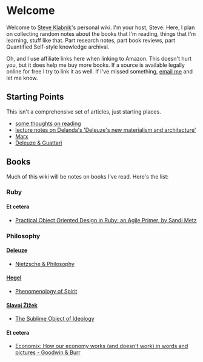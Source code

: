 # Welcome

Welcome to [Steve Klabnik](http://steveklabnik.com)'s personal wiki. I'm your
host, Steve. Here, I plan on collecting random notes about the books that I'm
reading, things that I'm learning, stuff like that. Part research notes, part
book reviews, part Quantified Self-style knowledge archival.

Oh, and I use affiliate links here when linking to Amazon. This doesn't hurt
you, but it does help me buy more books. If a source is available legally
online for free I try to link it as well. If I've missed something, [email
me](mailto:steve@steveklabnik.com) and let me know.

## Starting Points

This isn't a comprehensive set of articles, just starting places.

* [some thoughts on reading](/reading)
* [lecture notes on Delanda's 'Deleuze's new materialism and architecture'](/deleuze-and-the-use-of-the-genetic-algorithm-in-architecture)
* [Marx](/marx)
* [Deleuze & Guattari](/d-&-g)

## Books

Much of this wiki will be notes on books I've read. Here's the list:

### Ruby

#### Et cetera

* [Practical Object Oriented Design in Ruby: an Agile Primer, by Sandi Metz](/poodr)

### Philosophy

#### [Deleuze](/deleuze)

* [Nietzsche & Philosophy](/nietzsche-&-philosophy)

#### [Hegel](/hegel)

* [Phenomenology of Spirit](/phenomenology-of-spirit)

#### [Slavoj Žižek](/zizek)

* [The Sublime Object of Ideology](/the-sublime-object-of-ideology)

#### Et cetera
* [Economix: How our economy works (and doesn't work) in words and pictures - Goodwin & Burr](/economix)
